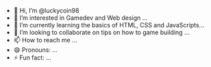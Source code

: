 - 👋 Hi, I’m @luckycoin98
- 👀 I’m interested in Gamedev and Web design ...
- 🌱 I’m currently learning the basics of HTML, CSS and JavaScripts...
- 💞️ I’m looking to collaborate on tips on how to game building ...
- 📫 How to reach me ...
- 😄 Pronouns: ...
- ⚡ Fun fact: ...

<!---
luckycoin98/luckycoin98 is a ✨ special ✨ repository because its `README.md` (this file) appears on your GitHub profile.
You can click the Preview link to take a look at your changes.
--->
